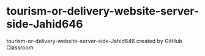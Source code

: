 # tourism-or-delivery-website-server-side-Jahid646
tourism-or-delivery-website-server-side-Jahid646 created by GitHub Classroom
